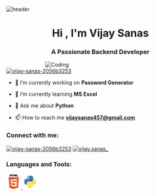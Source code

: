 ![header](https://capsule-render.vercel.app/api?type=waving&color=gradient&height=300&section=header&text=VIJAY%20SANAS&fontSize=90&animation=fadeIn&fontAlignY=38&desc=-Data%20Analyst&descAlignY=55&descAlign=80)

<h1 align="center">Hi , I'm Vijay Sanas</h1>
<h3 align="center">A Passionate Backend Developer</h3>
<img align="right" alt="Coding" width="400" src="https://media.tenor.com/NOYF3f82b_gAAAAC/programmer.gif">
<p align="left"> <a href="https://linkedin.com/in/vijay-sanas-2056b3253" target="blank"><img src="https://img.shields.io/twitter/follow/VIJAY SANAS?logo=linkedin&style=for-the-badge" alt="vijay-sanas-2056b3253" /></a> </p>

- 🔭 I’m currently working on **Password Generator**

- 🌱 I’m currently learning **MS Excel**

- 💬 Ask me about **Python**

- 📫 How to reach me **vijaysanas457@gmail.com**

<h3 align="left">Connect with me:</h3>
<p align="left">
<a href="https://linkedin.com/in/vijay-sanas-2056b3253" target="blank"><img align="center" src="https://raw.githubusercontent.com/rahuldkjain/github-profile-readme-generator/master/src/images/icons/Social/linked-in-alt.svg" alt="vijay-sanas-2056b3253" height="30" width="40" /></a>
<a href="https://instagram.com/vijay.sanas_" target="blank"><img align="center" src="https://raw.githubusercontent.com/rahuldkjain/github-profile-readme-generator/master/src/images/icons/Social/instagram.svg" alt="vijay.sanas_" height="30" width="40" /></a>
</p>

<h3 align="left">Languages and Tools:</h3>
<p align="left"> <a href="https://www.w3.org/html/" target="_blank" rel="noreferrer"> <img src="https://raw.githubusercontent.com/devicons/devicon/master/icons/html5/html5-original-wordmark.svg" alt="html5" width="40" height="40"/> </a> <a href="https://www.python.org" target="_blank" rel="noreferrer"> <img src="https://raw.githubusercontent.com/devicons/devicon/master/icons/python/python-original.svg" alt="python" width="40" height="40"/> </a> </p>

